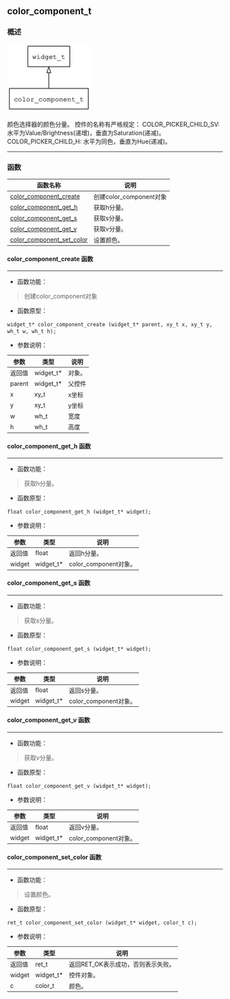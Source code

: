 ## color\_component\_t
### 概述
![image](images/color_component_t_0.png)

 颜色选择器的颜色分量。
 控件的名称有严格规定：
 COLOR_PICKER_CHILD_SV: 水平为Value/Brightness(递增)，垂直为Saturation(递减)。
 COLOR_PICKER_CHILD_H: 水平为同色，垂直为Hue(递减)。

----------------------------------
### 函数
<p id="color_component_t_methods">

| 函数名称 | 说明 | 
| -------- | ------------ | 
| <a href="#color_component_t_color_component_create">color\_component\_create</a> | 创建color_component对象 |
| <a href="#color_component_t_color_component_get_h">color\_component\_get\_h</a> | 获取h分量。 |
| <a href="#color_component_t_color_component_get_s">color\_component\_get\_s</a> | 获取s分量。 |
| <a href="#color_component_t_color_component_get_v">color\_component\_get\_v</a> | 获取v分量。 |
| <a href="#color_component_t_color_component_set_color">color\_component\_set\_color</a> | 设置颜色。 |
#### color\_component\_create 函数
-----------------------

* 函数功能：

> <p id="color_component_t_color_component_create"> 创建color_component对象



* 函数原型：

```
widget_t* color_component_create (widget_t* parent, xy_t x, xy_t y, wh_t w, wh_t h);
```

* 参数说明：

| 参数 | 类型 | 说明 |
| -------- | ----- | --------- |
| 返回值 | widget\_t* | 对象。 |
| parent | widget\_t* | 父控件 |
| x | xy\_t | x坐标 |
| y | xy\_t | y坐标 |
| w | wh\_t | 宽度 |
| h | wh\_t | 高度 |
#### color\_component\_get\_h 函数
-----------------------

* 函数功能：

> <p id="color_component_t_color_component_get_h"> 获取h分量。



* 函数原型：

```
float color_component_get_h (widget_t* widget);
```

* 参数说明：

| 参数 | 类型 | 说明 |
| -------- | ----- | --------- |
| 返回值 | float | 返回h分量。 |
| widget | widget\_t* | color\_component对象。 |
#### color\_component\_get\_s 函数
-----------------------

* 函数功能：

> <p id="color_component_t_color_component_get_s"> 获取s分量。



* 函数原型：

```
float color_component_get_s (widget_t* widget);
```

* 参数说明：

| 参数 | 类型 | 说明 |
| -------- | ----- | --------- |
| 返回值 | float | 返回s分量。 |
| widget | widget\_t* | color\_component对象。 |
#### color\_component\_get\_v 函数
-----------------------

* 函数功能：

> <p id="color_component_t_color_component_get_v"> 获取v分量。



* 函数原型：

```
float color_component_get_v (widget_t* widget);
```

* 参数说明：

| 参数 | 类型 | 说明 |
| -------- | ----- | --------- |
| 返回值 | float | 返回v分量。 |
| widget | widget\_t* | color\_component对象。 |
#### color\_component\_set\_color 函数
-----------------------

* 函数功能：

> <p id="color_component_t_color_component_set_color"> 设置颜色。



* 函数原型：

```
ret_t color_component_set_color (widget_t* widget, color_t c);
```

* 参数说明：

| 参数 | 类型 | 说明 |
| -------- | ----- | --------- |
| 返回值 | ret\_t | 返回RET\_OK表示成功，否则表示失败。 |
| widget | widget\_t* | 控件对象。 |
| c | color\_t | 颜色。 |
